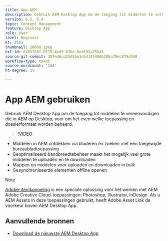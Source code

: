 ```yaml
---
title: App AEM
description: Gebruik AEM Desktop App om de toegang tot middelen te vereenvoudigen die in AEM op Desktop, voor om het even welke toepassing en dossierformaat worden beheerd.
version: 6.5, 6.4
topic: Content Management
feature: Desktop App
role: User
level: Beginner
kt: 2551
thumbnail: 28868.jpeg
exl-id: 6765758f-0719-4ed9-83be-8ed192a75b41
source-git-commit: 307ed6cd25d5be1e54145406b206a78ec878d548
workflow-type: tm+mt
source-wordcount: '134'
ht-degree: 1%

---
```


# App AEM gebruiken

Gebruik AEM Desktop App om de toegang tot middelen te vereenvoudigen die in AEM op Desktop, voor om het even welke toepassing en dossierformaat worden beheerd.

>[!VIDEO](https://video.tv.adobe.com/v/28868/?quality=12&learn=on)

+ Middelen in AEM ontdekken via bladeren en zoeken met een toegewijde bureaubladtoepassing
+ Geoptimaliseerd bandbreedtebeheer maakt het mogelijk veel grote middelen te uploaden en te downloaden
+ Mappen en middelen voor uploaden en downloaden in bulk
+ Gesynchroniseerde elementen offline openen

>[!NOTE]
>
> [Adobe-itemkoppeling](./adobe-asset-link.md) is een speciale oplossing voor het werken met AEM Adobe Creative Cloud-toepassingen: Photoshop, Illustrator, InDesign. Als u AEM Assets in deze toepassingen gebruikt, heeft Adobe Asset Link de voorkeur boven AEM Desktop App.

## Aanvullende bronnen

+ [Download de nieuwste AEM Desktop App](https://experienceleague.adobe.com/docs/experience-manager-desktop-app/using/release-notes.html)
